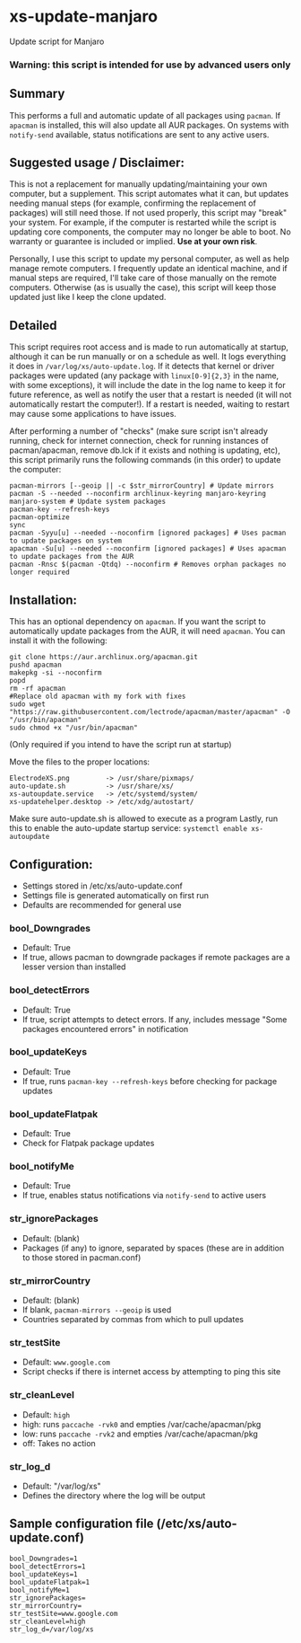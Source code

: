 # xs-update-manjaro
Update script for Manjaro

### Warning: this script is intended for use by advanced users only

## Summary
This performs a full and automatic update of all packages using `pacman`. If `apacman` is installed, this will also update all AUR packages. On systems with `notify-send` available, status notifications are sent to any active users.

## Suggested usage / Disclaimer:
This is not a replacement for manually updating/maintaining your own computer, but a supplement. This script automates what it can, but updates needing manual steps (for example, confirming the replacement of packages) will still need those. If not used properly, this script may "break" your system. For example, if the computer is restarted while the script is updating core components, the computer may no longer be able to boot. No warranty or guarantee is included or implied. **Use at your own risk**. 

Personally, I use this script to update my personal computer, as well as help manage remote computers. I frequently update an identical machine, and if manual steps are required, I'll take care of those manually on the remote computers. Otherwise (as is usually the case), this script will keep those updated just like I keep the clone updated.

## Detailed
This script requires root access and is made to run automatically at startup, although it can be run manually or on a schedule as well. It logs everything it does in `/var/log/xs/auto-update.log`. If it detects that kernel or driver packages were updated (any package with `linux[0-9]{2,3}` in the name, with some exceptions), it will include the date in the log name to keep it for future reference, as well as notify the user that a restart is needed (it will not automatically restart the computer!). If a restart is needed, waiting to restart may cause some applications to have issues.

After performing a number of "checks" (make sure script isn't already running, check for internet connection, check for running instances of pacman/apacman, remove db.lck if it exists and nothing is updating, etc), this script primarily runs the following commands (in this order) to update the computer:
````
pacman-mirrors [--geoip || -c $str_mirrorCountry] # Update mirrors
pacman -S --needed --noconfirm archlinux-keyring manjaro-keyring manjaro-system # Update system packages
pacman-key --refresh-keys
pacman-optimize
sync
pacman -Syyu[u] --needed --noconfirm [ignored packages] # Uses pacman to update packages on system
apacman -Su[u] --needed --noconfirm [ignored packages] # Uses apacman to update packages from the AUR
pacman -Rnsc $(pacman -Qtdq) --noconfirm # Removes orphan packages no longer required
````

## Installation:

This has an optional dependency on `apacman`. If you want the script to automatically update packages from the AUR, it will need `apacman`. You can install it with the following:
````
git clone https://aur.archlinux.org/apacman.git
pushd apacman
makepkg -si --noconfirm
popd
rm -rf apacman
#Replace old apacman with my fork with fixes
sudo wget "https://raw.githubusercontent.com/lectrode/apacman/master/apacman" -O "/usr/bin/apacman"
sudo chmod +x "/usr/bin/apacman"
````

(Only required if you intend to have the script run at startup)

Move the files to the proper locations:
````
ElectrodeXS.png         -> /usr/share/pixmaps/
auto-update.sh          -> /usr/share/xs/
xs-autoupdate.service   -> /etc/systemd/system/
xs-updatehelper.desktop -> /etc/xdg/autostart/
````

Make sure auto-update.sh is allowed to execute as a program
Lastly, run this to enable the auto-update startup service:
````systemctl enable xs-autoupdate````


## Configuration:

* Settings stored in /etc/xs/auto-update.conf
* Settings file is generated automatically on first run
* Defaults are recommended for general use

### bool_Downgrades
* Default: True
* If true, allows pacman to downgrade packages if remote packages are a lesser version than installed

### bool_detectErrors
* Default: True
* If true, script attempts to detect errors. If any, includes message "Some packages encountered errors" in notification

### bool_updateKeys
* Default: True
* If true, runs `pacman-key --refresh-keys` before checking for package updates

### bool_updateFlatpak
 * Default: True
 * Check for Flatpak package updates

### bool_notifyMe
* Default: True
* If true, enables status notifications via `notify-send` to active users

### str_ignorePackages
* Default: (blank)
* Packages (if any) to ignore, separated by spaces (these are in addition to those stored in pacman.conf)

### str_mirrorCountry
 * Default: (blank)
 * If blank, `pacman-mirrors --geoip` is used
 * Countries separated by commas from which to pull updates

### str_testSite
* Default: `www.google.com`
* Script checks if there is internet access by attempting to ping this site

### str_cleanLevel
* Default: `high`
* high: runs `paccache -rvk0` and empties /var/cache/apacman/pkg
* low: runs `paccache -rvk2` and empties /var/cache/apacman/pkg
* off: Takes no action

### str_log_d
* Default: "/var/log/xs"
* Defines the directory where the log will be output



## Sample configuration file (/etc/xs/auto-update.conf)
````
bool_Downgrades=1
bool_detectErrors=1
bool_updateKeys=1
bool_updateFlatpak=1
bool_notifyMe=1
str_ignorePackages=
str_mirrorCountry=
str_testSite=www.google.com
str_cleanLevel=high
str_log_d=/var/log/xs
````
